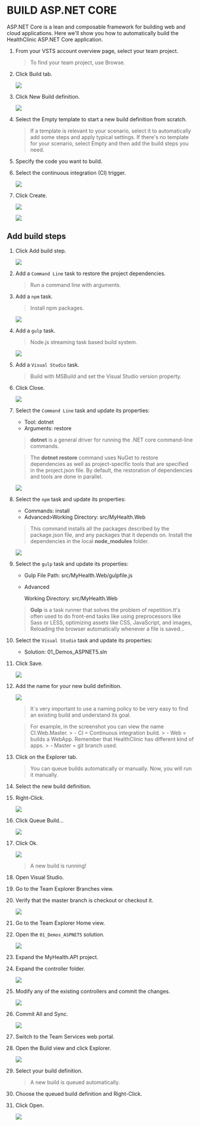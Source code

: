 # BUILD ASP.NET CORE

ASP.NET Core is a lean and composable framework for building web and cloud applications. Here we'll show you how to automatically build the HealthClinic ASP.NET Core application.

1. From your VSTS account overview page, select your team project. 

    > To find your team project, use Browse.

1. Click Build tab.

    ![](img/ci/image1.png)

1. Click New Build definition.

    ![](img/ci/image2.png)

1. Select the Empty template to start a new build definition from scratch.

    > If a template is relevant to your scenario, select it to automatically add some steps and apply typical settings.
    > If there's no template for your scenario, select Empty and then add the build steps you need.

1. Specify the code you want to build.

1. Select the continuous integration (CI) trigger.

    ![](img/ci/image3.png)

1. Click Create.

    ![](img/ci/image4.png)

    ![](img/ci/image5.png)

## Add build steps

1. Click Add build step.

    ![](img/ci/image6.png)

1. Add a `Command Line` task to restore the project dependencies.

    > Run a command line with arguments.

1. Add a `npm` task.

    > Install npm packages.

    ![](img/ci/image7.png)

1. Add a `gulp` task.

    > Node.js streaming task based build system.

    ![](img/ci/image8.png)

1. Add a `Visual Studio` task.

    > Build with MSBuild and set the Visual Studio version property.

1. Click Close.

    ![](img/ci/image9.png)

1. Select the `Command Line` task and update its properties:
    - Tool: dotnet
    - Arguments: restore

    > **dotnet** is a general driver for running the .NET core command-line commands.

    > The **dotnet restore** command uses NuGet to restore dependencies as well as project-specific tools that are specified in the project.json file. By default, the restoration of dependencies and tools are done in parallel.

    ![](img/ci/image10.png)

1. Select the `npm` task and update its properties:
    - Commands: install
    - Advanced>Working Directory: src/MyHealth.Web
    
    > This command installs all the  packages described by the package.json file, and any packages that it depends on.
    > Install the dependencies in the local **node_modules** folder.

    ![](img/ci/image11.png)

1. Select the `gulp` task and update its properties:
    - Gulp File Path: src/MyHealth.Web/gulpfile.js
    - Advanced
        
      Working Directory: src/MyHealth.Web

    > **Gulp** is a task runner that solves the problem of repetition.It's often used to do front-end tasks like using preprocessors like Sass or LESS, optimizing assets like CSS, JavaScript, and images, Reloading the browser automatically whenever a file is saved...

1. Select the `Visual Studio` task and update its properties:
    - Solution: 01_Demos_ASPNET5.sln

1. Click Save.

    ![](img/ci/image12.png)

1. Add the name for your new build definition.

    ![](img/ci/image13.png)

    > It´s very important to use a naming policy to be very easy to find an existing build and understand its goal.

    > For example, in the screenshot you can view the name CI.Web.Master.
        > - CI = Continuous integration build.
        > - Web = builds a WebApp. Remember that HealthClinic has different kind of apps.
        > - Master = git branch used.

1. Click on the Explorer tab.

    > You can queue builds automatically or manually. Now, you will run it manually.

1. Select the new build definition.

1. Right-Click.

    ![](img/ci/image14.png)

1. Click Queue Build...

    ![](img/ci/image15.png)

1. Click Ok.

    ![](img/ci/image16.png)

    > A new build is running! 

1. Open Visual Studio.	

1. Go to the Team Explorer Branches view.

1. Verify that the master branch is checkout or checkout it.

    ![](img/ci/image19.png)

1. Go to the Team Explorer Home view.

1. Open the `01_Demos_ASPNET5` solution.

    ![](img/ci/image17.png) 

1. Expand the MyHealth.API project.

1. Expand the controller folder.

    ![](img/ci/image18.png)

1. Modify any of the existing controllers and commit the changes.

    ![](img/ci/image20.png)

1. Commit All and Sync.

    ![](img/ci/image22.png)

1. Switch to the Team Services web portal.

1. Open the Build view and click Explorer.

    ![](img/ci/image23.png)

1. Select your build definition.

    > A new build is queued automatically.

1. Choose the queued build definition and Right-Click.

1. Click Open.

    ![](img/ci/image24.png)




